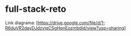 # full-stack-reto
Link diagrama:
[https://drive.google.com/file/d/1-R6duVR2dayDJdzvjqCSgHqnEozmbdid/view?usp=sharing]
